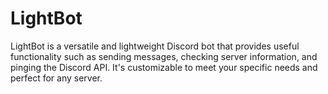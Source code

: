 # LightBot
LightBot is a versatile and lightweight Discord bot that provides useful functionality such as sending messages, checking server information, and pinging the Discord API. It's customizable to meet your specific needs and perfect for any server.
